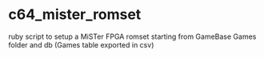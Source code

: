 # c64_mister_romset
ruby script to setup a MiSTer FPGA romset starting from GameBase Games folder and db (Games table exported in csv)
